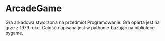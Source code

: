 # ArcadeGame
Gra arkadowa stworzona na przedmiot Programowanie. Gra oparta jest na grze z 1979 roku. Całość napisana jest w pythonie bazując na bibliotece pygame.
